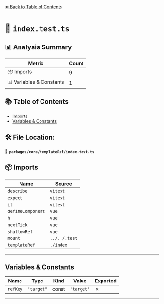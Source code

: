 [⬅️ Back to Table of Contents](../../../index.md)

# 📄 `index.test.ts`

## 📊 Analysis Summary

| Metric | Count |
|--------|-------|
| 📦 Imports | 9 |
| 📊 Variables & Constants | 1 |

## 📚 Table of Contents

- [Imports](#imports)
- [Variables & Constants](#variables-constants)

## 🛠️ File Location:
📂 **`packages/core/templateRef/index.test.ts`**

## 📦 Imports

| Name | Source |
|------|--------|
| `describe` | `vitest` |
| `expect` | `vitest` |
| `it` | `vitest` |
| `defineComponent` | `vue` |
| `h` | `vue` |
| `nextTick` | `vue` |
| `shallowRef` | `vue` |
| `mount` | `../../.test` |
| `templateRef` | `./index` |


---

## Variables & Constants

| Name | Type | Kind | Value | Exported |
|------|------|------|-------|----------|
| `refKey` | `"target"` | const | `'target'` | ✗ |


---
